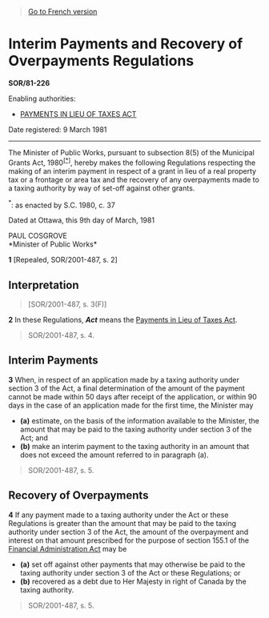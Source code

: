 > [Go to French version](/fr/Règlements/Décrets,%20ordonnances%20et%20règlements%20statutaires/81/226.md)

# Interim Payments and Recovery of Overpayments Regulations

**SOR/81-226**

Enabling authorities: 
- [PAYMENTS IN LIEU OF TAXES ACT](/en/Acts/Revised%20Statutes%20of%20Canada/M/M-13.md)

Date registered: 9 March 1981

----------

The Minister of Public Works, pursuant to subsection 8(5) of the Municipal Grants Act, 1980<sup><a href='#footnote_e'>[*]</a></sup>, hereby makes the following Regulations respecting the making of an interim payment in respect of a grant in lieu of a real property tax or a frontage or area tax and the recovery of any overpayments made to a taxing authority by way of set-off against other grants.

<a name='footnote_e'><sup>*</sup></a>: as enacted by S.C. 1980, c. 37<br />

Dated at Ottawa, this 9th day of March, 1981


<p>PAUL COSGROVE<br />*Minister of Public Works*<br /></p>



**1** [Repealed, SOR/2001-487, s. 2]




## Interpretation
> [SOR/2001-487, s. 3(F)]



**2** In these Regulations, ***Act*** means the [Payments in Lieu of Taxes Act](/en/Acts/Revised%20Statutes%20of%20Canada/M/M-13.md).
> SOR/2001-487, s. 4.





## Interim Payments


**3** When, in respect of an application made by a taxing authority under section 3 of the Act, a final determination of the amount of the payment cannot be made within 50 days after receipt of the application, or within 90 days in the case of an application made for the first time, the Minister may
- **(a)** estimate, on the basis of the information available to the Minister, the amount that may be paid to the taxing authority under section 3 of the Act; and
- **(b)** make an interim payment to the taxing authority in an amount that does not exceed the amount referred to in paragraph (a).
> SOR/2001-487, s. 5.





## Recovery of Overpayments


**4** If any payment made to a taxing authority under the Act or these Regulations is greater than the amount that may be paid to the taxing authority under section 3 of the Act, the amount of the overpayment and interest on that amount prescribed for the purpose of section 155.1 of the [Financial Administration Act](/en/Acts/Revised%20Statutes%20of%20Canada/F/F-11.md) may be
- **(a)** set off against other payments that may otherwise be paid to the taxing authority under section 3 of the Act or these Regulations; or
- **(b)** recovered as a debt due to Her Majesty in right of Canada by the taxing authority.
> SOR/2001-487, s. 5.



